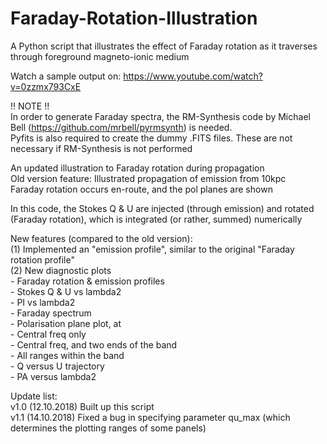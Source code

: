 # Faraday-Rotation-Illustration  
A Python script that illustrates the effect of Faraday rotation as it traverses through foreground magneto-ionic medium

Watch a sample output on: https://www.youtube.com/watch?v=0zzmx793CxE

!! NOTE !!  
In order to generate Faraday spectra, the RM-Synthesis code by Michael Bell (https://github.com/mrbell/pyrmsynth) is needed.   
Pyfits is also required to create the dummy .FITS files. These are not necessary if RM-Synthesis is not performed


An updated illustration to Faraday rotation during propagation  
Old version feature: Illustrated propagation of emission from 10kpc  
Faraday rotation occurs en-route, and the pol planes are shown  

In this code, the Stokes Q & U are injected (through emission) and rotated (Faraday rotation), which is integrated (or rather, summed) numerically  

New features (compared to the old version):  
(1) Implemented an "emission profile", similar to the original "Faraday rotation profile"  
(2) New diagnostic plots  
    - Faraday rotation & emission profiles  
    - Stokes Q & U vs lambda2  
    - PI vs lambda2  
    - Faraday spectrum  
    - Polarisation plane plot, at  
      - Central freq only  
      - Central freq, and two ends of the band  
      - All ranges within the band  
    - Q versus U trajectory  
    - PA versus lambda2  

Update list:  
v1.0 (12.10.2018) Built up this script  
v1.1 (14.10.2018) Fixed a bug in specifying parameter qu_max (which determines the plotting ranges of some panels)
